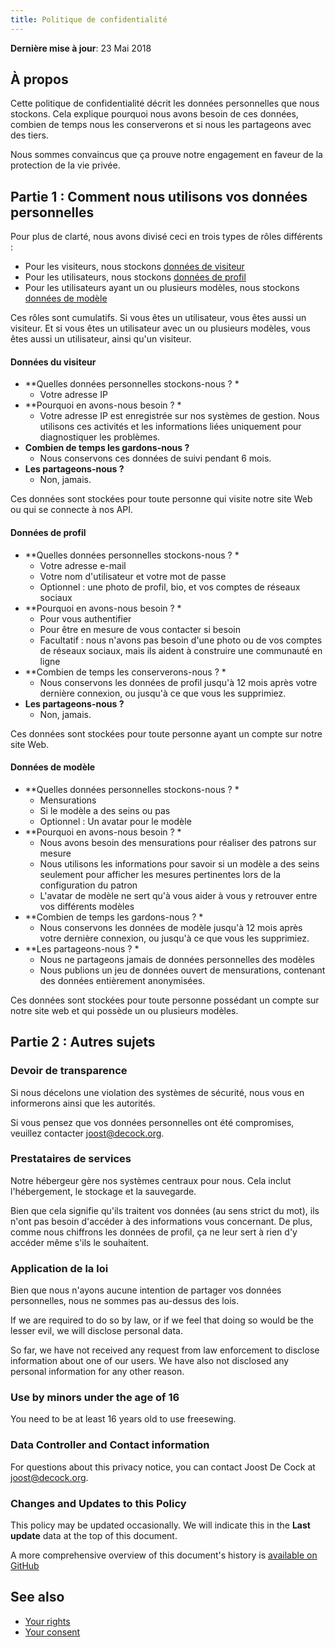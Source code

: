 ```yaml
---
title: Politique de confidentialité
---
```


**Dernière mise à jour**: 23 Mai 2018

## À propos

Cette politique de confidentialité décrit les données personnelles que nous stockons. Cela explique pourquoi nous avons besoin de ces données, combien de temps nous les conserverons et si nous les partageons avec des tiers.

Nous sommes convaincus que ça prouve notre engagement en faveur de la protection de la vie privée.

## Partie 1 : Comment nous utilisons vos données personnelles

Pour plus de clarté, nous avons divisé ceci en trois types de rôles différents :

 - Pour les visiteurs, nous stockons [données de visiteur](#visitor-data)
 - Pour les utilisateurs, nous stockons [données de profil](#profile-data)
 - Pour les utilisateurs ayant un ou plusieurs modèles, nous stockons [données de modèle](#model-data)

Ces rôles sont cumulatifs. Si vous êtes un utilisateur, vous êtes aussi un visiteur. Et si vous êtes un utilisateur avec un ou plusieurs modèles, vous êtes aussi un utilisateur, ainsi qu'un visiteur.

<Note>

#### Données du visiteur

 - **Quelles données personnelles stockons-nous ? *
   - Votre adresse IP
 - **Pourquoi en avons-nous besoin ? *
   - Votre adresse IP est enregistrée sur nos systèmes de gestion. Nous utilisons ces activités et les informations liées uniquement pour diagnostiquer les problèmes.
 - **Combien de temps les gardons-nous ?**
   - Nous conservons ces données de suivi pendant 6 mois.
 - **Les partageons-nous ?**
   - Non, jamais.

Ces données sont stockées pour toute personne qui visite notre site Web ou qui se connecte à nos API.

</Note>

<Note>

#### Données de profil

 - **Quelles données personnelles stockons-nous ? *
   - Votre adresse e-mail
   - Votre nom d'utilisateur et votre mot de passe
   - Optionnel : une photo de profil, bio, et vos comptes de réseaux sociaux
 - **Pourquoi en avons-nous besoin ? *
   - Pour vous authentifier
   - Pour être en mesure de vous contacter si besoin
   - Facultatif : nous n'avons pas besoin d'une photo ou de vos comptes de réseaux sociaux, mais ils aident à construire une communauté en ligne
 - **Combien de temps les conserverons-nous ? *
   - Nous conservons les données de profil jusqu'à 12 mois après votre dernière connexion, ou jusqu'à ce que vous les supprimiez.
 - **Les partageons-nous ?**
   - Non, jamais.

Ces données sont stockées pour toute personne ayant un compte sur notre site Web.

</Note>

<Note>

#### Données de modèle

 - **Quelles données personnelles stockons-nous ? *
   - Mensurations
   - Si le modèle a des seins ou pas
   - Optionnel : Un avatar pour le modèle
 - **Pourquoi en avons-nous besoin ? *
   - Nous avons besoin des mensurations pour réaliser des patrons sur mesure
   - Nous utilisons les informations pour savoir si un modèle a des seins seulement pour afficher les mesures pertinentes lors de la configuration du patron
   - L'avatar de modèle ne sert qu'à vous aider à vous y retrouver entre vos différents modèles
 - **Combien de temps les gardons-nous ? *
   - Nous conservons les données de modèle jusqu'à 12 mois après votre dernière connexion, ou jusqu'à ce que vous les supprimiez.
 - **Les partageons-nous ? *
   - Nous ne partageons jamais de données personnelles des modèles
   - Nous publions un jeu de données ouvert de mensurations, contenant des données entièrement anonymisées.

Ces données sont stockées pour toute personne possédant un compte sur notre site web et qui possède un ou plusieurs modèles.

</Note>

## Partie 2 : Autres sujets

### Devoir de transparence

Si nous décelons une violation des systèmes de sécurité, nous vous en informerons ainsi que les autorités.

Si vous pensez que vos données personnelles ont été compromises, veuillez contacter joost@decock.org.


### Prestataires de services

Notre hébergeur gère nos systèmes centraux pour nous. Cela inclut l'hébergement, le stockage et la sauvegarde.

Bien que cela signifie qu'ils traitent vos données (au sens strict du mot), ils n'ont pas besoin d'accéder à des informations vous concernant. De plus, comme nous chiffrons les données de profil, ça ne leur sert à rien d'y accéder même s'ils le souhaitent.

### Application de la loi

Bien que nous n'ayons aucune intention de partager vos données personnelles, nous ne sommes pas au-dessus des lois.

If we are required to do so by law, or if we feel that doing so would be the lesser evil, we will disclose personal data.

So far, we have not received any request from law enforcement to disclose information about one of our users. We have also not disclosed any personal information for any other reason.

### Use by minors under the age of 16

You need to be at least 16 years old to use freesewing.

### Data Controller and Contact information

For questions about this privacy notice, you can contact Joost De Cock at joost@decock.org.

### Changes and Updates to this Policy

This policy may be updated occasionally. We will indicate this in the **Last update** data at the top of this document.

A more comprehensive overview of this document's history is [available on GitHub](https://github.com/freesewing/markdown/commits/develop/org/docs/about/privacy)

## See also

 - [Your rights](/docs/about/rights)
 - [Your consent](/account/consent)


